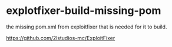 # explotfixer-build-missing-pom
the missing pom.xml from exploitfixer that is needed for it to build.

https://github.com/2lstudios-mc/ExploitFixer
